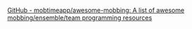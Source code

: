 
[GitHub - mobtimeapp/awesome-mobbing: A list of awesome mobbing/ensemble/team programming resources](https://github.com/mobtimeapp/awesome-mobbing)
